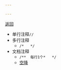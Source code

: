 ```yaml
---
 
---
```

[返回](Java概述.md)

- 单行注释`//`
- 多行注释
	- `/*   */`
- 文档注释
	- `/**  每行1个*   */`
	- [空降](https://www.bilibili.com/video/BV1fh411y7R8?t=74.0&p=25) 